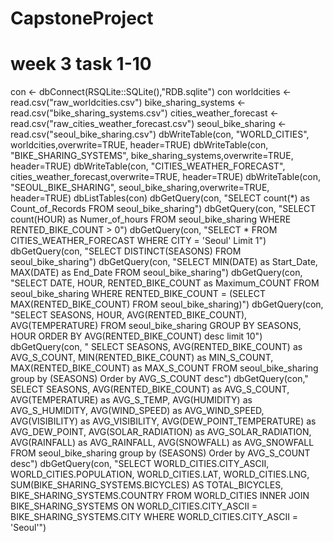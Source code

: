 # CapstoneProject 
# week 3 task 1-10 
con <- dbConnect(RSQLite::SQLite(),"RDB.sqlite")
con
worldcities <- read.csv("raw_worldcities.csv")
bike_sharing_systems <- read.csv("bike_sharing_systems.csv")
cities_weather_forecast <- read.csv("raw_cities_weather_forecast.csv")
seoul_bike_sharing <- read.csv("seoul_bike_sharing.csv")
dbWriteTable(con, "WORLD_CITIES", worldcities,overwrite=TRUE, header=TRUE)
dbWriteTable(con, "BIKE_SHARING_SYSTEMS", bike_sharing_systems,overwrite=TRUE, header=TRUE)
dbWriteTable(con, "CITIES_WEATHER_FORECAST", cities_weather_forecast,overwrite=TRUE, header=TRUE)
dbWriteTable(con, "SEOUL_BIKE_SHARING", seoul_bike_sharing,overwrite=TRUE, header=TRUE)
dbListTables(con)
dbGetQuery(con, "SELECT count(*) as Count_of_Records FROM seoul_bike_sharing")
dbGetQuery(con, "SELECT count(HOUR) as Numer_of_hours FROM seoul_bike_sharing
WHERE RENTED_BIKE_COUNT > 0")
dbGetQuery(con, "SELECT * FROM CITIES_WEATHER_FORECAST
WHERE CITY = 'Seoul'
Limit 1")
dbGetQuery(con, "SELECT DISTINCT(SEASONS) FROM seoul_bike_sharing")
dbGetQuery(con, "SELECT MIN(DATE) as Start_Date, MAX(DATE) as End_Date FROM seoul_bike_sharing")
dbGetQuery(con, "SELECT DATE, HOUR, RENTED_BIKE_COUNT as Maximum_COUNT FROM seoul_bike_sharing
WHERE RENTED_BIKE_COUNT = (SELECT MAX(RENTED_BIKE_COUNT) FROM seoul_bike_sharing)")
dbGetQuery(con, "SELECT SEASONS, HOUR, AVG(RENTED_BIKE_COUNT), AVG(TEMPERATURE) FROM seoul_bike_sharing GROUP BY SEASONS, HOUR ORDER BY AVG(RENTED_BIKE_COUNT) desc limit 10")
dbGetQuery(con, " SELECT SEASONS, AVG(RENTED_BIKE_COUNT) as AVG_S_COUNT, MIN(RENTED_BIKE_COUNT) as MIN_S_COUNT, MAX(RENTED_BIKE_COUNT) as MAX_S_COUNT FROM seoul_bike_sharing
group by (SEASONS)
Order by AVG_S_COUNT desc")
dbGetQuery(con," SELECT SEASONS, AVG(RENTED_BIKE_COUNT) as AVG_S_COUNT, AVG(TEMPERATURE) as AVG_S_TEMP, AVG(HUMIDITY) as AVG_S_HUMIDITY, AVG(WIND_SPEED) as AVG_WIND_SPEED, AVG(VISIBILITY) as AVG_VISIBILITY, AVG(DEW_POINT_TEMPERATURE) as AVG_DEW_POINT, AVG(SOLAR_RADIATION) as AVG_SOLAR_RADIATION, AVG(RAINFALL) as AVG_RAINFALL, AVG(SNOWFALL) as AVG_SNOWFALL   FROM seoul_bike_sharing
group by (SEASONS)
Order by AVG_S_COUNT desc")
dbGetQuery(con, "SELECT WORLD_CITIES.CITY_ASCII, WORLD_CITIES.POPULATION, WORLD_CITIES.LAT, WORLD_CITIES.LNG, SUM(BIKE_SHARING_SYSTEMS.BICYCLES) AS TOTAL_BICYCLES, BIKE_SHARING_SYSTEMS.COUNTRY
FROM WORLD_CITIES
INNER JOIN BIKE_SHARING_SYSTEMS ON WORLD_CITIES.CITY_ASCII = BIKE_SHARING_SYSTEMS.CITY
WHERE WORLD_CITIES.CITY_ASCII = 'Seoul'")
